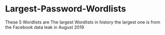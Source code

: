 # Largest-Password-Wordlists
These 5 Wordlists are The largest Wordlists in history the largest one is from the Facebook data leak in August 2019
